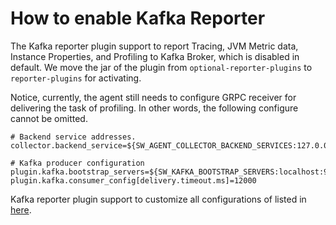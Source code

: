 # How to enable Kafka Reporter

The Kafka reporter plugin support to report Tracing, JVM Metric data, Instance Properties, and Profiling to Kafka Broker, which is disabled in default. We move the jar of the plugin from `optional-reporter-plugins` to `reporter-plugins` for activating.

Notice, currently, the agent still needs to configure GRPC receiver for delivering the task of profiling. In other words, the following configure cannot be omitted.

```properties
# Backend service addresses.
collector.backend_service=${SW_AGENT_COLLECTOR_BACKEND_SERVICES:127.0.0.1:11800}

# Kafka producer configuration
plugin.kafka.bootstrap_servers=${SW_KAFKA_BOOTSTRAP_SERVERS:localhost:9092}
plugin.kafka.consumer_config[delivery.timeout.ms]=12000
```

Kafka reporter plugin support to customize all configurations of listed in [here](http://kafka.apache.org/24/documentation.html#producerconfigs).
